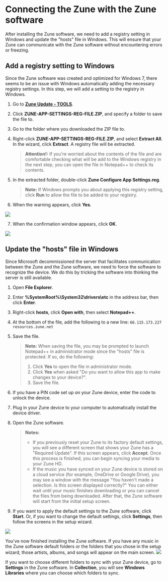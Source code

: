 # Connecting the Zune with the Zune software

After installing the Zune software, we need to add a registry setting in Windows and update the "hosts" file in Windows. This will ensure that your Zune can communicate with the Zune software without encountering errors or freezing.

## Add a registry setting to Windows

Since the Zune software was created and optimized for Windows 7, there seems to be an issue with Windows automatically adding the necessary registry settings. In this step, we will add a setting to the registry in Windows.

1. Go to **[Zune Update - TOOLS](https://www.zuneupdate.com/resources/tools/)**.
2. Click **ZUNE-APP-SETTINGS-REG-FILE.ZIP**, and specify a folder to save the file to.
3. Go to the folder where you downloaded the ZIP file to.
4. Right-click **ZUNE-APP-SETTINGS-REG-FILE.ZIP**, and select **Extract All**. In the wizard, click **Extract**. A registry file will be extracted.
   > **Attention!:** If you're worried about the contents of the file and are comfortable checking what will be add to the Windows registry in the next step, you can open the file in Notepad++ to check its contents.

5. In the extracted folder, double-click **Zune Configure App Settings.reg**. 
   > **Note:** If Windows prompts you about applying this registry setting, click **Run** to allow the file to be added to your registry.

6. When the warning appears, click **Yes**.
<img src="https://github.com/josh-wong/zune-software-setup/blob/main/images/registry_editor_warning.png?raw=true" />

7. When the confirmation window appears, click **OK**.
<img src="https://github.com/josh-wong/zune-software-setup/blob/main/images/registry_editor_confirmation.png?raw=true" />

## Update the "hosts" file in Windows

Since Microsoft decommissioned the server that facilitates communication between the Zune and the Zune software, we need to force the software to recognize the device. We do this by tricking the software into thinking the server is still available.

1. Open **File Explorer**.
2. Enter **%SystemRoot%\System32\drivers\etc** in the address bar, then click **Enter**.
3. Right-click **hosts**, click **Open with**, then select **Notepad++**.
4. At the bottom of the file, add the following to a new line: 
     `66.115.173.227	resources.zune.net`

4. Save the file.
   > **Note:** When saving the file, you may be prompted to launch Notepad++ in administrator mode since the "hosts" file is protected. If so, do the following:
   >
   >	1. Click **Yes** to open the file in administrator mode.
   >	2. Click **Yes** when asked "Do you want to allow this app to make changes to your device?".
   >	3. Save the file.

5. If you have a PIN code set up on your Zune device, enter the code to unlock the device.
6. Plug in your Zune device to your computer to automatically install the device driver.
7. Open the Zune software.
   > **Notes:** 
   >
   > - If you previously reset your Zune to its factory default settings, you will see a different screen that shows your Zune has a "Required Update". If this screen appears, click **Accept**. Once this process is finished, you can begin syncing your media to your Zune HD.
   > - If the music you have synced on your Zune device is stored on a cloud service (for example, OneDrive or Google Drive), you may see a window with the message "You haven't made a selection. Is this screen displayed correctly?" You can either wait until your music finishes downloading or you can cancel the files from being downloaded. After that, the Zune software will start from the initial setup screen.

8. If you want to apply the default settings to the Zune software, click **Start**. Or, if you want to change the default settings, click **Settings**, then follow the screens in the setup wizard.
<img src="https://github.com/josh-wong/zune-software-setup/blob/main/images/zune_software_setup_screen.png?raw=true" />

You've now finished installing the Zune software. If you have any music in the Zune software default folders or the folders that you chose in the setup wizard, those artists, albums, and songs will appear on the main screen.
<img src="https://github.com/josh-wong/zune-software-setup/blob/main/images/zune_software.png?raw=true" />

If you want to choose different folders to sync with your Zune device, go to **Settings** in the Zune software. In **Collection**, you will see **Windows Libraries** where you can choose which folders to sync.